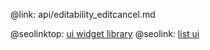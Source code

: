 @link: api/editability_editcancel.md

@seolinktop: [ui widget library](https://webix.com)
@seolink: [list ui](https://webix.com/widget/list/)